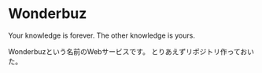 Wonderbuz
=========

Your knowledge is forever.
The other knowledge is yours.


Wonderbuzという名前のWebサービスです。
とりあえずリポジトリ作っておいた。
